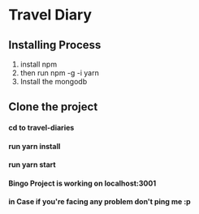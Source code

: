
# Travel Diary

## Installing Process
1. install npm 
2. then run npm -g -i yarn
3. Install the mongodb

## Clone the project

#### cd to travel-diaries

#### run yarn install

#### run yarn start

#### Bingo Project is working on localhost:3001

#### in Case if you're facing any problem don't ping me :p